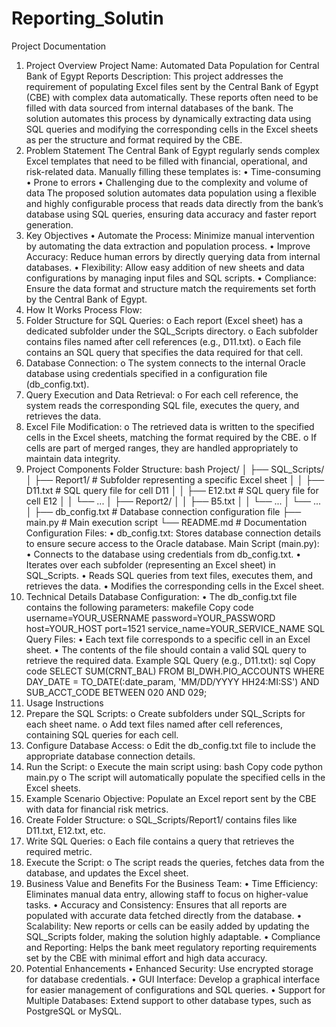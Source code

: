 # Reporting_Solutin
Project Documentation
1. Project Overview
Project Name: Automated Data Population for Central Bank of Egypt Reports
Description:
This project addresses the requirement of populating Excel files sent by the Central Bank of
Egypt (CBE) with complex data automatically. These reports often need to be filled with data
sourced from internal databases of the bank. The solution automates this process by dynamically
extracting data using SQL queries and modifying the corresponding cells in the Excel sheets as
per the structure and format required by the CBE.
2. Problem Statement
The Central Bank of Egypt regularly sends complex Excel templates that need to be filled with
financial, operational, and risk-related data. Manually filling these templates is:
• Time-consuming
• Prone to errors
• Challenging due to the complexity and volume of data
The proposed solution automates data population using a flexible and highly configurable
process that reads data directly from the bank’s database using SQL queries, ensuring data
accuracy and faster report generation.
3. Key Objectives
• Automate the Process: Minimize manual intervention by automating the data extraction
and population process.
• Improve Accuracy: Reduce human errors by directly querying data from internal
databases.
• Flexibility: Allow easy addition of new sheets and data configurations by managing input
files and SQL scripts.
• Compliance: Ensure the data format and structure match the requirements set forth by
the Central Bank of Egypt.
4. How It Works
Process Flow:
1. Folder Structure for SQL Queries:
o Each report (Excel sheet) has a dedicated subfolder under the SQL_Scripts
directory.
o Each subfolder contains files named after cell references (e.g., D11.txt).
o Each file contains an SQL query that specifies the data required for that cell.
2. Database Connection:
o The system connects to the internal Oracle database using credentials specified in
a configuration file (db_config.txt).
3. Query Execution and Data Retrieval:
o For each cell reference, the system reads the corresponding SQL file, executes the
query, and retrieves the data.
4. Excel File Modification:
o The retrieved data is written to the specified cells in the Excel sheets, matching
the format required by the CBE.
o If cells are part of merged ranges, they are handled appropriately to maintain data
integrity.
5. Project Components
Folder Structure:
bash
Project/
│
├── SQL_Scripts/
│ ├── Report1/ # Subfolder representing a specific Excel sheet
│ │ ├── D11.txt # SQL query file for cell D11
│ │ ├── E12.txt # SQL query file for cell E12
│ │ └── ...
│ ├── Report2/
│ │ ├── B5.txt
│ │ └── ...
│ └── ...
│
├── db_config.txt # Database connection configuration file
├── main.py # Main execution script
└── README.md # Documentation
Configuration Files:
• db_config.txt: Stores database connection details to ensure secure access to the Oracle
database.
Main Script (main.py):
• Connects to the database using credentials from db_config.txt.
• Iterates over each subfolder (representing an Excel sheet) in SQL_Scripts.
• Reads SQL queries from text files, executes them, and retrieves the data.
• Modifies the corresponding cells in the Excel sheet.
6. Technical Details
Database Configuration:
• The db_config.txt file contains the following parameters:
makefile
Copy code
username=YOUR_USERNAME
password=YOUR_PASSWORD
host=YOUR_HOST
port=1521
service_name=YOUR_SERVICE_NAME
SQL Query Files:
• Each text file corresponds to a specific cell in an Excel sheet.
• The contents of the file should contain a valid SQL query to retrieve the required data.
Example SQL Query (e.g., D11.txt):
sql
Copy code
SELECT SUM(CRNT_BAL)
FROM BI_DWH.PIO_ACCOUNTS
WHERE DAY_DATE = TO_DATE(:date_param, 'MM/DD/YYYY HH24:MI:SS')
AND SUB_ACCT_CODE BETWEEN 020 AND 029;
7. Usage Instructions
1. Prepare the SQL Scripts:
o Create subfolders under SQL_Scripts for each sheet name.
o Add text files named after cell references, containing SQL queries for each cell.
2. Configure Database Access:
o Edit the db_config.txt file to include the appropriate database connection
details.
3. Run the Script:
o Execute the main script using:
bash
Copy code
python main.py
o The script will automatically populate the specified cells in the Excel sheets.
8. Example Scenario
Objective: Populate an Excel report sent by the CBE with data for financial risk metrics.
1. Create Folder Structure:
o SQL_Scripts/Report1/ contains files like D11.txt, E12.txt, etc.
2. Write SQL Queries:
o Each file contains a query that retrieves the required metric.
3. Execute the Script:
o The script reads the queries, fetches data from the database, and updates the Excel
sheet.
9. Business Value and Benefits
For the Business Team:
• Time Efficiency:
Eliminates manual data entry, allowing staff to focus on higher-value tasks.
• Accuracy and Consistency:
Ensures that all reports are populated with accurate data fetched directly from the
database.
• Scalability:
New reports or cells can be easily added by updating the SQL_Scripts folder, making the
solution highly adaptable.
• Compliance and Reporting:
Helps the bank meet regulatory reporting requirements set by the CBE with minimal
effort and high data accuracy.
10. Potential Enhancements
• Enhanced Security:
Use encrypted storage for database credentials.
• GUI Interface:
Develop a graphical interface for easier management of configurations and SQL queries.
• Support for Multiple Databases:
Extend support to other database types, such as PostgreSQL or MySQL.
